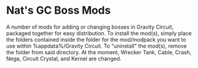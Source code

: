 # Nat's GC Boss Mods
A number of mods for adding or changing bosses in Gravity Circuit, packaged together for easy distribution.
To install the mod(s), simply place the folders contained inside the folder for the mod/modpack you want to use within %appdata%/Gravity Circuit. To "uninstall" the mod(s), remove the folder from said directory.
At the moment, Wrecker Tank, Cable, Crash, Nega, Circuit Crystal, and Kernel are changed.
